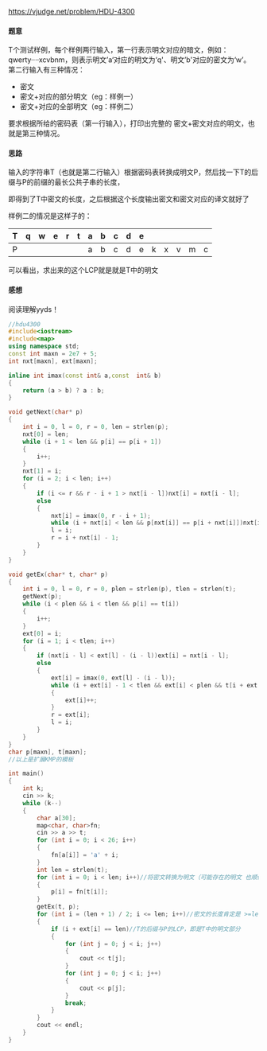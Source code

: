 https://vjudge.net/problem/HDU-4300

#### 题意

T个测试样例，每个样例两行输入，第一行表示明文对应的暗文，例如：qwerty····xcvbnm，则表示明文’a‘对应的明文为‘q'、明文’b'对应的密文为‘w’。
第二行输入有三种情况：
+ 密文
+ 密文+对应的部分明文（eg：样例一）
+ 密文+对应的全部明文（eg：样例二）

要求根据所给的密码表（第一行输入），打印出完整的 密文+密文对应的明文，也就是第三种情况。

#### 思路

输入的字符串T（也就是第二行输入）根据密码表转换成明文P，然后找一下T的后缀与P的前缀的最长公共子串的长度，

即得到了T中密文的长度，之后根据这个长度输出密文和密文对应的译文就好了

样例二的情况是这样子的：

| T    | q    | w    | e    | r    | t    | a    | b    | c    | d    | e    |      |      |      |      |      |
| ---- | ---- | ---- | ---- | ---- | ---- | ---- | ---- | ---- | ---- | ---- | ---- | ---- | ---- | ---- | ---- |
| P    |      |      |      |      |      | a    | b    | c    | d    | e    | k    | x    | v    | m    | c    |

可以看出，求出来的这个LCP就是就是T中的明文

#### 感想

阅读理解yyds！

```C++
//hdu4300
#include<iostream>
#include<map>
using namespace std;
const int maxn = 2e7 + 5;
int nxt[maxn], ext[maxn];

inline int imax(const int& a,const  int& b)
{
	return (a > b) ? a : b;
}

void getNext(char* p)
{
	int i = 0, l = 0, r = 0, len = strlen(p);
	nxt[0] = len;
	while (i + 1 < len && p[i] == p[i + 1])
	{
		i++;
	}
	nxt[1] = i;
	for (i = 2; i < len; i++)
	{
		if (i <= r && r - i + 1 > nxt[i - l])nxt[i] = nxt[i - l];
		else
		{
			nxt[i] = imax(0, r - i + 1);
			while (i + nxt[i] < len && p[nxt[i]] == p[i + nxt[i]])nxt[i]++;
			l = i;
			r = i + nxt[i] - 1;
		}
	}
}

void getEx(char* t, char* p)
{
	int i = 0, l = 0, r = 0, plen = strlen(p), tlen = strlen(t);
	getNext(p);
	while (i < plen && i < tlen && p[i] == t[i])
	{
		i++;
	}
	ext[0] = i;
	for (i = 1; i < tlen; i++)
	{
		if (nxt[i - l] < ext[l] - (i - l))ext[i] = nxt[i - l];
		else
		{
			ext[i] = imax(0, ext[l] - (i - l));
			while (i + ext[i] - 1 < tlen && ext[i] < plen && t[i + ext[i]] == p[ext[i]])
			{
				ext[i]++;
			}
			r = ext[i];
			l = i;
		}
	}
}
char p[maxn], t[maxn];
//以上是扩展KMP的模板

int main()
{
	int k;
	cin >> k;
	while (k--)
	{
		char a[30];
		map<char, char>fn;
		cin >> a >> t;
		for (int i = 0; i < 26; i++)
		{
			fn[a[i]] = 'a' + i;
		}
		int len = strlen(t);
		for (int i = 0; i < len; i++)//将密文转换为明文（可能存在的明文 也顺便翻译了，但无需理会）
		{
			p[i] = fn[t[i]];
		}
		getEx(t, p);
		for (int i = (len + 1) / 2; i <= len; i++)//密文的长度肯定是 >=len/2
		{
			if (i + ext[i] == len)//T的后缀与P的LCP，即是T中的明文部分
			{
				for (int j = 0; j < i; j++)
				{
					cout << t[j];
				}
				for (int j = 0; j < i; j++)
				{
					cout << p[j];
				}
				break;
			}
		}
		cout << endl;
	}
}
```
